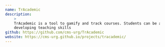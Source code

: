 ```yaml
---
name: TrAcademic
description:
    >
    TrAcademic is a tool to gamify and track courses. Students can be awarded points for participation, achievement and
    developing teaching skills
github: https://github.com/cms-urg/TrAcademic
website: https://cms-urg.github.io/projects/tracademic/
---
```

